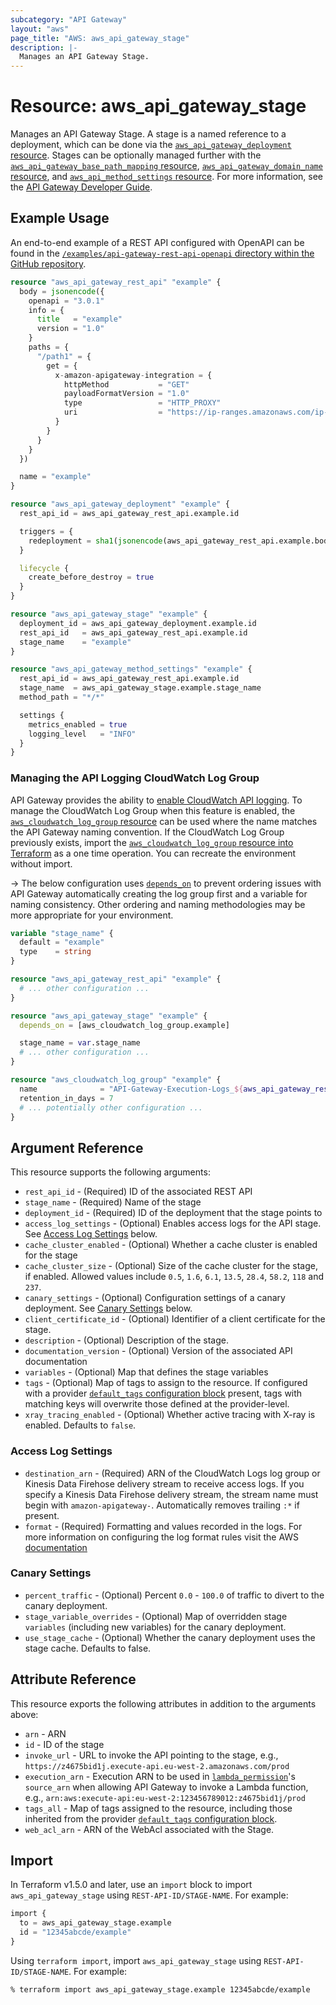 ```yaml
---
subcategory: "API Gateway"
layout: "aws"
page_title: "AWS: aws_api_gateway_stage"
description: |-
  Manages an API Gateway Stage.
---
```


# Resource: aws_api_gateway_stage

Manages an API Gateway Stage. A stage is a named reference to a deployment, which can be done via the [`aws_api_gateway_deployment` resource](api_gateway_deployment.html). Stages can be optionally managed further with the [`aws_api_gateway_base_path_mapping` resource](api_gateway_base_path_mapping.html), [`aws_api_gateway_domain_name` resource](api_gateway_domain_name.html), and [`aws_api_method_settings` resource](api_gateway_method_settings.html). For more information, see the [API Gateway Developer Guide](https://docs.aws.amazon.com/apigateway/latest/developerguide/set-up-stages.html).

## Example Usage

An end-to-end example of a REST API configured with OpenAPI can be found in the [`/examples/api-gateway-rest-api-openapi` directory within the GitHub repository](https://github.com/hashicorp/terraform-provider-aws/tree/main/examples/api-gateway-rest-api-openapi).

```terraform
resource "aws_api_gateway_rest_api" "example" {
  body = jsonencode({
    openapi = "3.0.1"
    info = {
      title   = "example"
      version = "1.0"
    }
    paths = {
      "/path1" = {
        get = {
          x-amazon-apigateway-integration = {
            httpMethod           = "GET"
            payloadFormatVersion = "1.0"
            type                 = "HTTP_PROXY"
            uri                  = "https://ip-ranges.amazonaws.com/ip-ranges.json"
          }
        }
      }
    }
  })

  name = "example"
}

resource "aws_api_gateway_deployment" "example" {
  rest_api_id = aws_api_gateway_rest_api.example.id

  triggers = {
    redeployment = sha1(jsonencode(aws_api_gateway_rest_api.example.body))
  }

  lifecycle {
    create_before_destroy = true
  }
}

resource "aws_api_gateway_stage" "example" {
  deployment_id = aws_api_gateway_deployment.example.id
  rest_api_id   = aws_api_gateway_rest_api.example.id
  stage_name    = "example"
}

resource "aws_api_gateway_method_settings" "example" {
  rest_api_id = aws_api_gateway_rest_api.example.id
  stage_name  = aws_api_gateway_stage.example.stage_name
  method_path = "*/*"

  settings {
    metrics_enabled = true
    logging_level   = "INFO"
  }
}
```

### Managing the API Logging CloudWatch Log Group

API Gateway provides the ability to [enable CloudWatch API logging](https://docs.aws.amazon.com/apigateway/latest/developerguide/set-up-logging.html). To manage the CloudWatch Log Group when this feature is enabled, the [`aws_cloudwatch_log_group` resource](/docs/providers/aws/r/cloudwatch_log_group.html) can be used where the name matches the API Gateway naming convention. If the CloudWatch Log Group previously exists, import the [`aws_cloudwatch_log_group` resource into Terraform](/docs/providers/aws/r/cloudwatch_log_group.html#import) as a one time operation. You can recreate the environment without import.

-> The below configuration uses [`depends_on`](https://www.terraform.io/language/meta-arguments/depends_on) to prevent ordering issues with API Gateway automatically creating the log group first and a variable for naming consistency. Other ordering and naming methodologies may be more appropriate for your environment.

```terraform
variable "stage_name" {
  default = "example"
  type    = string
}

resource "aws_api_gateway_rest_api" "example" {
  # ... other configuration ...
}

resource "aws_api_gateway_stage" "example" {
  depends_on = [aws_cloudwatch_log_group.example]

  stage_name = var.stage_name
  # ... other configuration ...
}

resource "aws_cloudwatch_log_group" "example" {
  name              = "API-Gateway-Execution-Logs_${aws_api_gateway_rest_api.example.id}/${var.stage_name}"
  retention_in_days = 7
  # ... potentially other configuration ...
}
```

## Argument Reference

This resource supports the following arguments:

* `rest_api_id` - (Required) ID of the associated REST API
* `stage_name` - (Required) Name of the stage
* `deployment_id` - (Required) ID of the deployment that the stage points to
* `access_log_settings` - (Optional) Enables access logs for the API stage. See [Access Log Settings](#access-log-settings) below.
* `cache_cluster_enabled` - (Optional) Whether a cache cluster is enabled for the stage
* `cache_cluster_size` - (Optional) Size of the cache cluster for the stage, if enabled. Allowed values include `0.5`, `1.6`, `6.1`, `13.5`, `28.4`, `58.2`, `118` and `237`.
* `canary_settings` - (Optional) Configuration settings of a canary deployment. See [Canary Settings](#canary-settings) below.
* `client_certificate_id` - (Optional) Identifier of a client certificate for the stage.
* `description` - (Optional) Description of the stage.
* `documentation_version` - (Optional) Version of the associated API documentation
* `variables` - (Optional) Map that defines the stage variables
* `tags` - (Optional) Map of tags to assign to the resource. If configured with a provider [`default_tags` configuration block](https://registry.terraform.io/providers/hashicorp/aws/latest/docs#default_tags-configuration-block) present, tags with matching keys will overwrite those defined at the provider-level.
* `xray_tracing_enabled` - (Optional) Whether active tracing with X-ray is enabled. Defaults to `false`.

### Access Log Settings

* `destination_arn` - (Required) ARN of the CloudWatch Logs log group or Kinesis Data Firehose delivery stream to receive access logs. If you specify a Kinesis Data Firehose delivery stream, the stream name must begin with `amazon-apigateway-`. Automatically removes trailing `:*` if present.
* `format` - (Required) Formatting and values recorded in the logs.
For more information on configuring the log format rules visit the AWS [documentation](https://docs.aws.amazon.com/apigateway/latest/developerguide/set-up-logging.html)

### Canary Settings

* `percent_traffic` - (Optional) Percent `0.0` - `100.0` of traffic to divert to the canary deployment.
* `stage_variable_overrides` - (Optional) Map of overridden stage `variables` (including new variables) for the canary deployment.
* `use_stage_cache` - (Optional) Whether the canary deployment uses the stage cache. Defaults to false.

## Attribute Reference

This resource exports the following attributes in addition to the arguments above:

* `arn` - ARN
* `id` - ID of the stage
* `invoke_url` - URL to invoke the API pointing to the stage,
  e.g., `https://z4675bid1j.execute-api.eu-west-2.amazonaws.com/prod`
* `execution_arn` - Execution ARN to be used in [`lambda_permission`](/docs/providers/aws/r/lambda_permission.html)'s `source_arn`
  when allowing API Gateway to invoke a Lambda function,
  e.g., `arn:aws:execute-api:eu-west-2:123456789012:z4675bid1j/prod`
* `tags_all` - Map of tags assigned to the resource, including those inherited from the provider [`default_tags` configuration block](https://registry.terraform.io/providers/hashicorp/aws/latest/docs#default_tags-configuration-block).
* `web_acl_arn` - ARN of the WebAcl associated with the Stage.

## Import

In Terraform v1.5.0 and later, use an `import` block to import `aws_api_gateway_stage` using `REST-API-ID/STAGE-NAME`. For example:

```terraform
import {
  to = aws_api_gateway_stage.example
  id = "12345abcde/example"
}
```

Using `terraform import`, import `aws_api_gateway_stage` using `REST-API-ID/STAGE-NAME`. For example:

```console
% terraform import aws_api_gateway_stage.example 12345abcde/example
```
